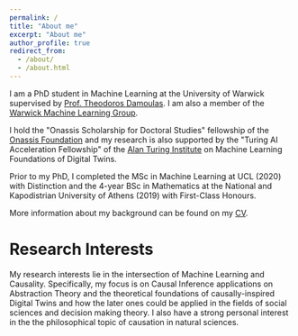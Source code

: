 ```yaml
---
permalink: /
title: "About me"
excerpt: "About me"
author_profile: true
redirect_from: 
  - /about/
  - /about.html
---
```


I am a PhD student in Machine Learning at the University of Warwick supervised by [Prof. Theodoros Damoulas](https://warwick.ac.uk/fac/sci/statistics/staff/academic-research/damoulas/). I am also a member of the [Warwick Machine Learning Group](https://wmlg.io/).

I hold the "Onassis Scholarship for Doctoral Studies" fellowship of the [Onassis Foundation](https://www.onassis.org/) and my research is also supported by the "Turing AI Acceleration Fellowship" of the [Alan Turing Institute](https://www.turing.ac.uk/) on Machine Learning Foundations of Digital Twins.

Prior to my PhD, I completed the MSc in Machine Learning at UCL (2020) with Distinction and the 4-year BSc in Mathematics at the National and Kapodistrian University of Athens (2019) with First-Class Honours.

More information about my background can be found on my [CV](https://yfelekis.github.io/files/CV_Y_FELEKIS_page.pdf).

Research Interests
======
My research interests lie in the intersection of Machine Learning and Causality. Specifically, my  focus is on Causal Inference applications on Abstraction Theory and the theoretical foundations of causally-inspired Digital Twins and how the later ones could be applied in the fields of social sciences and decision making theory.
I also have a strong personal interest in the the philosophical topic of causation in natural sciences.
